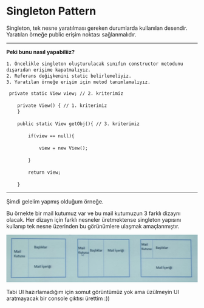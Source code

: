 # Singleton Pattern

<p>Singleton, tek nesne yaratılması gereken durumlarda kullanılan desendir.
Yaratılan örneğe public erişim noktası sağlanmalıdır.</p>

---

**<p>Peki bunu nasıl yapabiliiz?</p>**
    
    1. Öncelikle singleton oluşturulacak sınıfın constructor metodunu dışarıdan erişime kapatmalıyız.
    2. Referans değişkenini static belirlemeliyiz.
    3. Yaratılan örneğe erişim için metod tanımlamalıyız.
    
```
 private static View view; // 2. kriterimiz

    private View() { // 1. kriterimiz
    }

    public static View getObj(){ // 3. kriterimiz

        if(view == null){

            view = new View();

        }

        return view;

    }
```
 
 ---

<p>Şimdi gelelim yapmış olduğum örneğe.</p>
<p>Bu örnekte bir mail kutumuz var ve bu mail kutumuzun 3 farklı dizaynı olacak.
Her dizayn için farklı nesneler üretmektense singleton yapısını kullanıp tek nesne üzerinden
bu görünümlere ulaşmak amaçlanmıştır.</p>


![resim](https://github.com/FrtSkr/Design-Patterns/blob/main/Singleton/SS/ss.png)


<p>Tabi UI hazırlamadığım için somut görüntümüz yok ama üzülmeyin UI aratmayacak bir console çıktısı ürettim :))</p>





